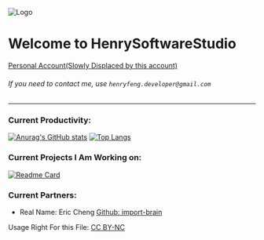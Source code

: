 ![Logo](https://user-images.githubusercontent.com/86927130/141529514-38cd9f88-7590-4241-92b0-9be5146b8c0b.png)
# Welcome to HenrySoftwareStudio
[Personal Account(Slowly Displaced by this account)](https://github.com/HenryFeng2)
###### If you need to contact me, use `henryfeng.developer@gmail.com`
---
### Current Productivity:
[![Anurag's GitHub stats](https://github-readme-stats.vercel.app/api?username=HenrySoftwareStudio)](https://github.com/anuraghazra/github-readme-stats)
[![Top Langs](https://github-readme-stats.vercel.app/api/top-langs/?username=HenrySoftwareStudio&layout=compact)](https://github.com/anuraghazra/github-readme-stats)
### Current Projects I Am Working on:
[![Readme Card](https://github-readme-stats.vercel.app/api/pin/?username=import-brain&repo=basic_calc)](https://github.com/anuraghazra/github-readme-stats)

### Current Partners:
- Real Name: Eric Cheng  [Github: import-brain](https://github.com/import-brain)

Usage Right For this File: [CC BY-NC](https://creativecommons.org/licenses/by-nc/4.0/)
